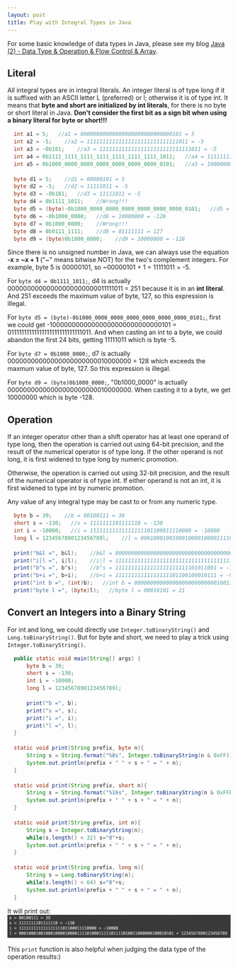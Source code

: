 ```yaml
---
layout: post
title: Play with Integral Types in Java
---
```

For some basic knowledge of data types in Java, please see my blog [Java (2) - Data Type & Operation & Flow Control & Array](http://zhtiansweet.github.io/Java-Notes-2/).

## Literal   
All integral types are in integral literals. An integer literal is of type long if it is suffixed with an ASCII letter L (preferred) or l; otherwise it is of type int. It means that **byte and short are initialized by int literals**, for there is no byte or short literal in Java. **Don't consider the first bit as a sign bit when using a binary literal for byte or short!!!** 

```java
  int a1 = 5;   //a1 = 00000000000000000000000000000101 = 5
  int a2 = -5;    //a2 = 11111111111111111111111111111011 = -5
  int a3 = -0b101;    //a3 = 11111111111111111111111111111011 = -5
  int a4 = 0b1111_1111_1111_1111_1111_1111_1111_1011;   //a4 = 11111111111111111111111111111011 = -5
  int a5 = 0b1000_0000_0000_0000_0000_0000_0000_0101;   //a5 = 10000000000000000000000000000101 = -2147483643

  byte d1 = 5;    //d1 = 00000101 = 5
  byte d2 = -5;   //d2 = 11111011 = -5
  byte d3 = -0b101;   //d3 = 11111011 = -5
  byte d4 = 0b1111_1011;    //Wrong!!!   
  byte d5 = (byte)-0b1000_0000_0000_0000_0000_0000_0000_0101;   //d5 = 11111011 = -5
  byte d6 = -0b1000_0000;   //d6 = 10000000 = -128
  byte d7 = 0b1000_0000;    //Wrong!!!
  byte d8 = 0b0111_1111;    //d8 = 01111111 = 127
  byte d9 = (byte)0b1000_0000;    //d9 = 10000000 = -128
```

Since there is no unsigned number in Java, we can always use the equation **-x = ~x + 1** ("~" means bitwise NOT) for the two's complement integers. For example, byte 5 is 00000101, so ~00000101 + 1 = 11111011 = -5.

For ```byte d4 = 0b1111_1011;```, d4 is actually 00000000000000000000000011111011 = 251 because it is in an **int literal**. And 251 exceeds the maximum value of byte, 127, so this expression is illegal.  

For ```byte d5 = (byte)-0b1000_0000_0000_0000_0000_0000_0000_0101;```, first we could get -10000000000000000000000000000101 = 01111111111111111111111111111011. And when casting an int to a byte, we could abandon the first 24 bits, getting 11111011 which is byte -5.  

For ```byte d7 = 0b1000_0000;```, d7 is actually 00000000000000000000000010000000 = 128 which exceeds the maxmum value of byte, 127. So this expression is illegal.  

For ```byte d9 = (byte)0b1000_0000;```, "0b1000_0000" is actually 00000000000000000000000010000000. When casting it to a byte, we get 10000000 which is byte -128.

## Operation   
If an integer operator other than a shift operator has at least one operand of type long, then the operation is carried out using 64-bit precision, and the result of the numerical operator is of type long. If the other operand is not long, it is first widened to type long by numeric promotion.  

Otherwise, the operation is carried out using 32-bit precision, and the result of the numerical operator is of type int. If either operand is not an int, it is first widened to type int by numeric promotion.

Any value of any integral type may be cast to or from any numeric type. 

```java
  byte b = 39;    //b = 00100111 = 39
  short s = -130;   //s = 1111111101111110 = -130
  int i = -10000;   //i = 11111111111111111101100011110000 = -10000
  long l = 1234567890123456789l;    //l = 0001000100100010000100001111010001111101111010011000000100010101 = 1234567890123456789

  print("b&l =", b&l);    //b&l = 0000000000000000000000000000000000000000000000000000000000000101 = 5
  print("i|l =", i|l);    //i|l = 1111111111111111111111111111111111111111111111111101100111110101 = -9739
  print("b^s =", b^s);    //b^s = 11111111111111111111111101011001 = -167
  print("b+i =", b+i);    //b+i = 11111111111111111101100100010111 = -9961
  print("int b =", (int)b);   //int b = 00000000000000000000000000100111 = 39
  print("byte l =", (byte)l);   //byte l = 00010101 = 21
```

## Convert an Integers into a Binary String  
For int and long, we could directly use ```Integer.toBinaryString()``` and ```Long.toBinaryString()```. But for byte and short, we need to play a trick using ```Integer.toBinaryString()```.

```java
  public static void main(String[] args) {
      byte b = 39;
      short s = -130;
      int i = -10000;
      long l = 1234567890123456789l;

      print("b =", b);
      print("s =", s);
      print("i =", i);
      print("l =", l);
  }

  static void print(String prefix, byte n){
      String s = String.format("%8s", Integer.toBinaryString(n & 0xFF)).replace(' ', '0');
      System.out.println(prefix + " " + s + " = " + n);
  }

  static void print(String prefix, short n){
      String s = String.format("%16s", Integer.toBinaryString(n & 0xFFFF)).replace(' ', '0');
      System.out.println(prefix + " " + s + " = " + n);
  }

  static void print(String prefix, int n){
      String s = Integer.toBinaryString(n);
      while(s.length() < 32) s="0"+s;
      System.out.println(prefix + " " + s + " = " + n);
  }

  static void print(String prefix, long n){
      String s = Long.toBinaryString(n);
      while(s.length() < 64) s="0"+s;
      System.out.println(prefix + " " + s + " = " + n);
  }
```

It will print out:  
![print](../images/QQ20150514-1%402x.png)

This ```print``` function is also helpful when judging the data type of the operation results:)
